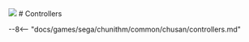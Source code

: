 <img class="header-logo" src="/img/sega/chunithm/newplus/logo.png">
# Controllers

--8<-- "docs/games/sega/chunithm/common/chusan/controllers.md"

